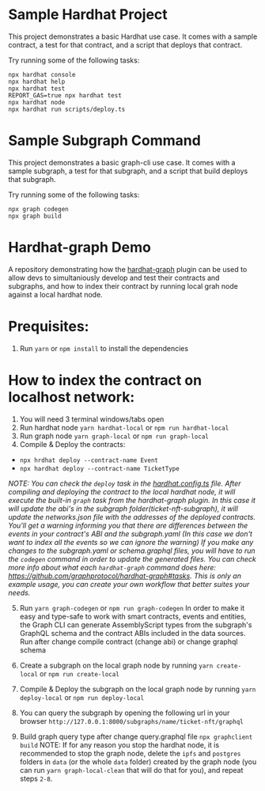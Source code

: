# Sample Hardhat Project

This project demonstrates a basic Hardhat use case. It comes with a sample contract, a test for that contract, and a script that deploys that contract.

Try running some of the following tasks:

```shell
npx hardhat console
npx hardhat help
npx hardhat test
REPORT_GAS=true npx hardhat test
npx hardhat node
npx hardhat run scripts/deploy.ts
```

# Sample Subgraph Command

This project demonstrates a basic graph-cli use case. It comes with a sample subgraph, a test for that subgraph, and a script that build deploys that subgraph.

Try running some of the following tasks:

```shell
npx graph codegen
npx graph build
```

# Hardhat-graph Demo

A repository demonstrating how the [hardhat-graph](https://github.com/graphprotocol/hardhat-graph) plugin can be used to allow devs to simultaniously develop and test their contracts and subgraphs, and how to index their contract by running local grah node against a local hardhat node.

# Prequisites:

1. Run `yarn` or `npm install` to install the dependencies

# How to index the contract on localhost network:

1. You will need 3 terminal windows/tabs open
2. Run hardhat node `yarn hardhat-local` or `npm run hardhat-local`
3. Run graph node `yarn graph-local` or `npm run graph-local`
4. Compile & Deploy the contracts:

- `npx hrdhat deploy --contract-name Event`
- `npx hardhat deploy --contract-name TicketType`

_NOTE: You can check the `deploy` task in the [hardhat.config.ts](https://github.com/dimitrovmaksim/hardhat-graph-demo/blob/main/hardhat.config.ts#L11) file. After compiling and deploying the contract to the local hardhat node, it will execute the built-in `graph` task from the hardhat-graph plugin. In this case it will update the abi's in the subgraph folder(ticket-nft-subgraph), it will update the networks.json file with the addresses of the deployed contracts. You'll get a warning informing you that there are differences between the events in your contract's ABI and the subgraph.yaml (In this case we don't want to index all the events so we can ignore the warning) If you make any changes to the subgraph.yaml or schema.graphql files, you will have to run the `codegen` command in order to update the generated files. You can check more info about what each `hardhat-graph` command does here: https://github.com/graphprotocol/hardhat-graph#tasks. This is only an example usage, you can create your own workflow that better suites your needs._

5. Run `yarn graph-codegen` or `npm run graph-codegen`
   In order to make it easy and type-safe to work with smart contracts, events and entities, the Graph CLI can generate AssemblyScript types from the subgraph's GraphQL schema and the contract ABIs included in the data sources.
   Run after change compile contract (change abi) or change graphql schema

6. Create a subgraph on the local graph node by running `yarn create-local` or `npm run create-local`
7. Compile & Deploy the subgraph on the local graph node by running `yarn deploy-local` or `npm run deploy-local`
8. You can query the subgraph by opening the following url in your browser `http://127.0.0.1:8000/subgraphs/name/ticket-nft/graphql`
9. Build graph query type after change query.graphql file `npx graphclient build`
   NOTE: If for any reason you stop the hardhat node, it is recommended to stop the graph node, delete the `ipfs` and `postgres` folders in `data` (or the whole `data` folder) created by the graph node (you can run `yarn graph-local-clean` that will do that for you), and repeat steps `2-8`.
